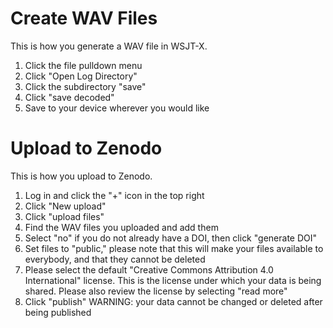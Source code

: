 # Create WAV Files

This is how you generate a WAV file in WSJT-X.
1. Click the file pulldown menu
2. Click "Open Log Directory"
3. Click the subdirectory "save"
4. Click "save decoded"
5. Save to your device wherever you would like

# Upload to Zenodo

This is how you upload to Zenodo.
1. Log in and click the "+" icon in the top right
2. Click "New upload"
3. Click "upload files"
4. Find the WAV files you uploaded and add them
5. Select "no" if you do not already have a DOI, then click "generate DOI"
6. Set files to "public," please note that this will make your files available to everybody, and that they cannot be deleted
7. Please select the default "Creative Commons Attribution 4.0 International" license. This is the license under which your data is being shared. Please also review the license by selecting "read more"
8. Click "publish" WARNING: your data cannot be changed or deleted after being published 
